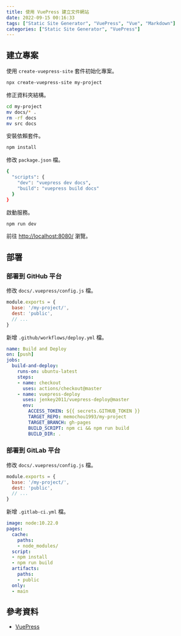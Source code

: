 ```yaml
---
title: 使用 VuePress 建立文件網站
date: 2022-09-15 00:16:33
tags: ["Static Site Generator", "VuePress", "Vue", "Markdown"]
categories: ["Static Site Generator", "VuePress"]
---
```


## 建立專案

使用 `create-vuepress-site` 套件初始化專案。

```bash
npx create-vuepress-site my-project
```

修正資料夾結構。

```bash
cd my-project
mv docs/* .
rm -rf docs
mv src docs
```

安裝依賴套件。

```bash
npm install
```

修改 `package.json` 檔。

```bash
{
  "scripts": {
    "dev": "vuepress dev docs",
    "build": "vuepress build docs"
  }
}
```

啟動服務。

```bash
npm run dev
```

前往 <http://localhost:8080/> 瀏覽。

## 部署

### 部署到 GitHub 平台

修改 `docs/.vuepress/config.js` 檔。

```js
module.exports = {
  base: '/my-project/',
  dest: 'public',
  // ...
}
```

新增 `.github/workflows/deploy.yml` 檔。

```yaml
name: Build and Deploy
on: [push]
jobs:
  build-and-deploy:
    runs-on: ubuntu-latest
    steps:
    - name: checkout
      uses: actions/checkout@master
    - name: vuepress-deploy
      uses: jenkey2011/vuepress-deploy@master
      env:
        ACCESS_TOKEN: ${{ secrets.GITHUB_TOKEN }}
        TARGET_REPO: memochou1993/my-project
        TARGET_BRANCH: gh-pages
        BUILD_SCRIPT: npm ci && npm run build
        BUILD_DIR: .
```

### 部署到 GitLab 平台

修改 `docs/.vuepress/config.js` 檔。

```js
module.exports = {
  base: '/my-project/',
  dest: 'public',
  // ...
}
```

新增 `.gitlab-ci.yml` 檔。

```yaml
image: node:10.22.0
pages:
  cache:
    paths:
    - node_modules/
  script:
  - npm install
  - npm run build
  artifacts:
    paths:
    - public
  only:
  - main
```

## 參考資料

- [VuePress](https://vuepress.vuejs.org/)
